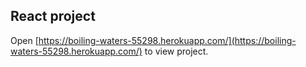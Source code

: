 ## React project

Open [https://boiling-waters-55298.herokuapp.com/](https://boiling-waters-55298.herokuapp.com/) to view project.
